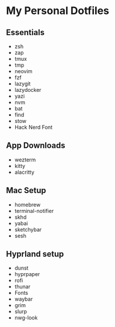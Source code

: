 # My Personal Dotfiles

## Essentials

* zsh
* zap
* tmux
* tmp
* neovim
* fzf
* lazygit
* lazydocker
* yazi
* nvm
* bat
* find
* stow
* Hack Nerd Font

## App Downloads

* wezterm
* kitty
* alacritty

## Mac Setup

* homebrew
* terminal-notifier
* skhd
* yabai
* sketchybar
* sesh

## Hyprland setup

* dunst
* hyprpaper
* rofi
* thunar
* Fonts
* waybar
* grim
* slurp
* nwg-look
